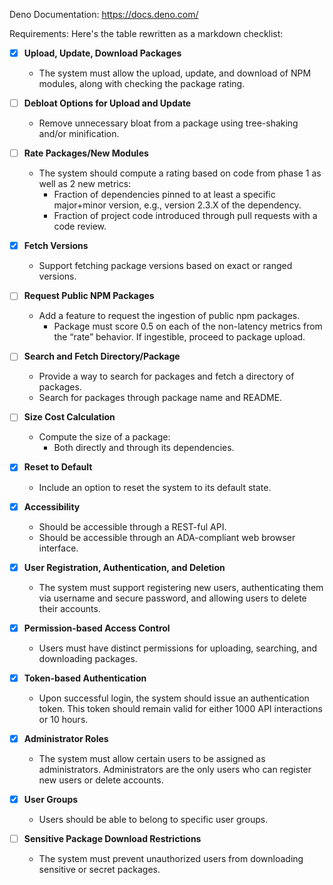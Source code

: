 Deno Documentation: https://docs.deno.com/


Requirements:
Here's the table rewritten as a markdown checklist:

- [x] **Upload, Update, Download Packages**
  - The system must allow the upload, update, and download of NPM modules, along with checking the package rating.

- [ ] **Debloat Options for Upload and Update**
  - Remove unnecessary bloat from a package using tree-shaking and/or minification.

- [ ] **Rate Packages/New Modules**
  - The system should compute a rating based on code from phase 1 as well as 2 new metrics:
    - Fraction of dependencies pinned to at least a specific major+minor version, e.g., version 2.3.X of the dependency.
    - Fraction of project code introduced through pull requests with a code review.

- [x] **Fetch Versions**
  - Support fetching package versions based on exact or ranged versions.

- [ ] **Request Public NPM Packages**
  - Add a feature to request the ingestion of public npm packages.
    - Package must score 0.5 on each of the non-latency metrics from the “rate” behavior. If ingestible, proceed to package upload.

- [ ] **Search and Fetch Directory/Package**
  - Provide a way to search for packages and fetch a directory of packages.
  - Search for packages through package name and README.

- [ ] **Size Cost Calculation**
  - Compute the size of a package:
    - Both directly and through its dependencies.

- [x] **Reset to Default**
  - Include an option to reset the system to its default state.

- [x] **Accessibility**
  - Should be accessible through a REST-ful API.
  - Should be accessible through an ADA-compliant web browser interface.

- [x] **User Registration, Authentication, and Deletion**
  - The system must support registering new users, authenticating them via username and secure password, and allowing users to delete their accounts.

- [x] **Permission-based Access Control**
  - Users must have distinct permissions for uploading, searching, and downloading packages.

- [x] **Token-based Authentication**
  - Upon successful login, the system should issue an authentication token. This token should remain valid for either 1000 API interactions or 10 hours.

- [x] **Administrator Roles**
  - The system must allow certain users to be assigned as administrators. Administrators are the only users who can register new users or delete accounts.

- [x] **User Groups**
  - Users should be able to belong to specific user groups.

- [ ] **Sensitive Package Download Restrictions**
  - The system must prevent unauthorized users from downloading sensitive or secret packages.

